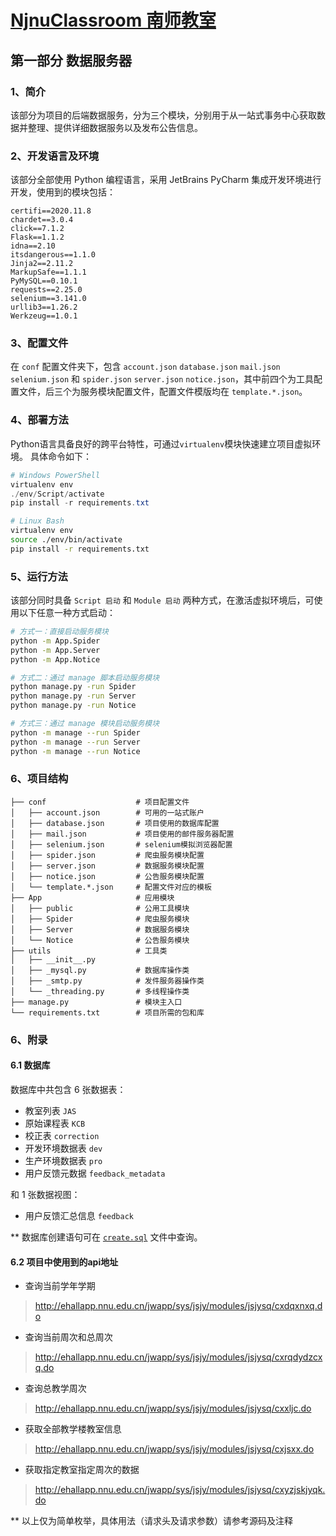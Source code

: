 # [NjnuClassroom 南师教室](../README.md)

## 第一部分 数据服务器

### 1、简介

该部分为项目的后端数据服务，分为三个模块，分别用于从一站式事务中心获取数据并整理、提供详细数据服务以及发布公告信息。

### 2、开发语言及环境

该部分全部使用 Python 编程语言，采用 JetBrains PyCharm 集成开发环境进行开发，使用到的模块包括：

```text
certifi==2020.11.8
chardet==3.0.4
click==7.1.2
Flask==1.1.2
idna==2.10
itsdangerous==1.1.0
Jinja2==2.11.2
MarkupSafe==1.1.1
PyMySQL==0.10.1
requests==2.25.0
selenium==3.141.0
urllib3==1.26.2
Werkzeug==1.0.1
```

### 3、配置文件

在 `conf` 配置文件夹下，包含 `account.json` `database.json` `mail.json` `selenium.json` 和 `spider.json` `server.json` `notice.json`，其中前四个为工具配置文件，后三个为服务模块配置文件，配置文件模版均在 `template.*.json`。

### 4、部署方法

Python语言具备良好的跨平台特性，可通过`virtualenv`模块快速建立项目虚拟环境。
具体命令如下：

```powershell
# Windows PowerShell
virtualenv env
./env/Script/activate
pip install -r requirements.txt
```

```bash
# Linux Bash
virtualenv env
source ./env/bin/activate
pip install -r requirements.txt
```

### 5、运行方法

该部分同时具备 `Script 启动` 和 `Module 启动` 两种方式，在激活虚拟环境后，可使用以下任意一种方式启动：

```sh
# 方式一：直接启动服务模块
python -m App.Spider
python -m App.Server
python -m App.Notice
```

```sh
# 方式二：通过 manage 脚本启动服务模块
python manage.py -run Spider
python manage.py -run Server
python manage.py -run Notice
```

```sh
# 方式三：通过 manage 模块启动服务模块
python -m manage --run Spider
python -m manage --run Server
python -m manage --run Notice
```

### 6、项目结构

```text
├── conf                    # 项目配置文件
│   ├── account.json        # 可用的一站式账户
│   ├── database.json       # 项目使用的数据库配置
│   ├── mail.json           # 项目使用的邮件服务器配置
│   ├── selenium.json       # selenium模拟浏览器配置
│   ├── spider.json         # 爬虫服务模块配置
│   ├── server.json         # 数据服务模块配置
│   ├── notice.json         # 公告服务模块配置
│   └── template.*.json     # 配置文件对应的模板
├── App                     # 应用模块
│   ├── public              # 公用工具模块
│   ├── Spider              # 爬虫服务模块
│   ├── Server              # 数据服务模块
│   └── Notice              # 公告服务模块
├── utils                   # 工具类
│   ├── __init__.py
│   ├── _mysql.py           # 数据库操作类
│   ├── _smtp.py            # 发件服务器操作类
│   └── _threading.py       # 多线程操作类
├── manage.py               # 模块主入口
└── requirements.txt        # 项目所需的包和库
```

### 6、附录

#### 6.1 数据库

数据库中共包含 6 张数据表：

- 教室列表 `JAS`
- 原始课程表 `KCB`
- 校正表 `correction`
- 开发环境数据表 `dev`
- 生产环境数据表 `pro`
- 用户反馈元数据 `feedback_metadata`

和 1 张数据视图：

- 用户反馈汇总信息 `feedback`

** 数据库创建语句可在 [`create.sql`](../create.sql) 文件中查询。

#### 6.2 项目中使用到的api地址

- 查询当前学年学期

> <http://ehallapp.nnu.edu.cn/jwapp/sys/jsjy/modules/jsjysq/cxdqxnxq.do>

- 查询当前周次和总周次

> <http://ehallapp.nnu.edu.cn/jwapp/sys/jsjy/modules/jsjysq/cxrqdydzcxq.do>

- 查询总教学周次

> <http://ehallapp.nnu.edu.cn/jwapp/sys/jsjy/modules/jsjysq/cxxljc.do>

- 获取全部教学楼教室信息

> <http://ehallapp.nnu.edu.cn/jwapp/sys/jsjy/modules/jsjysq/cxjsxx.do>

- 获取指定教室指定周次的数据

> <http://ehallapp.nnu.edu.cn/jwapp/sys/jsjy/modules/jsjysq/cxyzjskjyqk.do>

** 以上仅为简单枚举，具体用法（请求头及请求参数）请参考源码及注释
